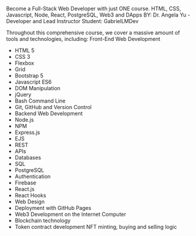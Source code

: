 Become a Full-Stack Web Developer with just ONE course. HTML, CSS, Javascript, Node, React, PostgreSQL, Web3 and DApps
BY: Dr. Angela Yu - Developer and Lead Instructor
Student: GabrielLMDev

Throughout this comprehensive course, we cover a massive amount of tools and technologies, including:
Front-End Web Development

- HTML 5
- CSS 3
- Flexbox
- Grid
- Bootstrap 5
- Javascript ES6
- DOM Manipulation
- jQuery
- Bash Command Line
- Git, GitHub and Version Control
- Backend Web Development
- Node.js
- NPM
- Express.js
- EJS
- REST
- APIs
- Databases
- SQL
- PostgreSQL
- Authentication
- Firebase
- React.js
- React Hooks
- Web Design
- Deployment with GitHub Pages
- Web3 Development on the Internet Computer
- Blockchain technology
- Token contract development
NFT minting, buying and selling logic
